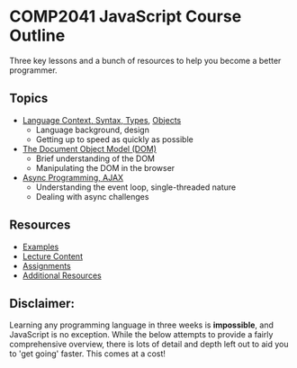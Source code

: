 # COMP2041 JavaScript Course Outline

Three key lessons and a bunch of resources to help you become a better programmer.

## Topics
* [Language Context, Syntax, Types](content), [Objects](content/objects)
   - Language background, design
   - Getting up to speed as quickly as possible
* [The Document Object Model (DOM)](content/dom)
   - Brief understanding of the DOM
   - Manipulating the DOM in the browser
* [Async Programming, AJAX](content/async)
   - Understanding the event loop, single-threaded nature
   - Dealing with async challenges

## Resources
* [Examples](examples)
* [Lecture Content](content)
* [Assignments](assignment_ideas)
* [Additional Resources](resources)

## Disclaimer:
Learning any programming language in three weeks is **impossible**,
and JavaScript is no exception. While the below attempts to provide a fairly
comprehensive overview, there is lots of detail and depth left out to aid you
to 'get going' faster. This comes at a cost!
